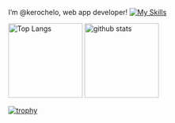 I’m @kerochelo, web app developer!
[![My Skills](https://skillicons.dev/icons?i=ruby,rails,go,py,ts,react,nextjs,vue,nuxtjs,aws,ansible,github,kubernetes,docker,vim,neovim&perline=10)](https://skillicons.dev)
<p align="left"> 
  <img alt="Top Langs" height="150px" src="https://github-readme-stats.vercel.app/api/top-langs/?username=kerochelo&layout=compact&count_private=true&show_icons=true&theme=gotham" />
  <img alt="github stats" height="150px" src="https://github-readme-stats.vercel.app/api?username=kerochelo&count_private=true&show_icons=true&theme=gotham" />
</p>

[![trophy](https://github-profile-trophy.vercel.app/?username=kerochelo&theme=gotham&column=7
)](https://github.com/kerochelo/github-profile-trophy)
